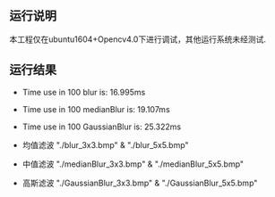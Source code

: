 ## 运行说明
本工程仅在ubuntu1604+Opencv4.0下进行调试，其他运行系统未经测试. 


## 运行结果  
- Time use in 100 blur is: 16.995ms  
- Time use in 100 medianBlur is: 19.107ms  
- Time use in 100 GaussianBlur is: 25.322ms  

- 均值滤波 "./blur_3x3.bmp" & "./blur_5x5.bmp"  
- 中值滤波 "./medianBlur_3x3.bmp" & "./medianBlur_5x5.bmp"  
- 高斯滤波 "./GaussianBlur_3x3.bmp" & "./GaussianBlur_5x5.bmp"  
